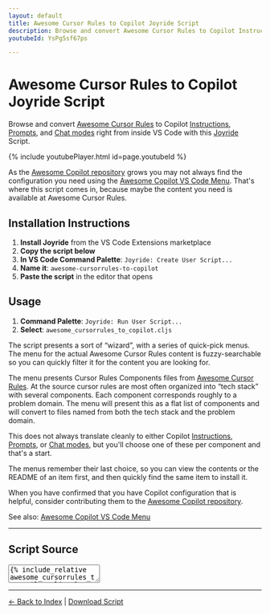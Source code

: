 ```yaml
---
layout: default
title: Awesome Cursor Rules to Copilot Joyride Script
description: Browse and convert Awesome Cursor Rules to Copilot Instructions, Prompts Chat modes right from inside VS Code with this Joyride Script
youtubeId: YsPg5sf67ps

---
```


# Awesome Cursor Rules to Copilot Joyride Script

Browse and convert [Awesome Cursor Rules](https://github.com/PatrickJS/awesome-cursorrules) to Copilot [Instructions](https://code.visualstudio.com/docs/copilot/copilot-customization#_custom-instructions), [Prompts](https://code.visualstudio.com/docs/copilot/copilot-customization#_prompt-files-experimental), and [Chat modes](https://code.visualstudio.com/docs/copilot/chat/chat-modes) right from inside VS Code with this [Joyride](https://github.com/BetterThanTomorrow/joyride) Script.


{% include youtubePlayer.html id=page.youtubeId %}

As the [Awesome Copilot repository](https://github.com/github/awesome-copilot) grows you may not always find the configuration you need using the [Awesome Copilot VS Code Menu](awesome-copilot-script.md). That's where this script comes in, because maybe the content you need is available at Awesome Cursor Rules.




## Installation Instructions

1. **Install Joyride** from the VS Code Extensions marketplace
2. **Copy the script below**
3. **In VS Code Command Palette**: `Joyride: Create User Script...`
4. **Name it**: `awesome-cursorrules-to-copilot`
5. **Paste the script** in the editor that opens

## Usage

1. **Command Palette**: `Joyride: Run User Script...`
2. **Select**: `awesome_cursorrules_to_copilot.cljs`

The script presents a sort of “wizard”, with a series of quick-pick menus. The menu for the actual Awesome Cursor Rules content is fuzzy-searchable so you can quickly filter it for the content you are looking for.

The menu presents Cursor Rules Components files from [Awesome Cursor Rules](https://github.com/PatrickJS/awesome-cursorrules). At the source cursor rules are most often organized into “tech stack” with several components. Each component corresponds roughly to a problem domain. The menu will present this as a flat list of components and will convert to files named from both the tech stack and the problem domain.

This does not always translate cleanly to either Copilot [Instructions](https://code.visualstudio.com/docs/copilot/copilot-customization#_custom-instructions), [Prompts](https://code.visualstudio.com/docs/copilot/copilot-customization#_prompt-files-experimental), or [Chat modes](https://code.visualstudio.com/docs/copilot/chat/chat-modes), but you'll choose one of these per component and that's a start.

The menus remember their last choice, so you can view the contents or the README of an item first, and then quickly find the same item to install it.

When you have confirmed that you have Copilot configuration that is helpful, consider contributing them to the [Awesome Copilot repository](https://github.com/github/awesome-copilot).

See also: [Awesome Copilot VS Code Menu](awesome-copilot-script)

---

## Script Source

<textarea class="code" readonly>
{% include_relative awesome_cursorrules_to_copilot.cljs %}
</textarea>

---

[← Back to Index](index.html) | [Download Script](awesome_cursorrules_to_copilot.cljs)
